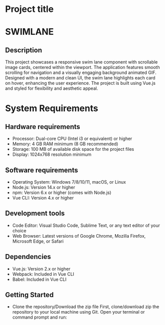 # Project title 
# SWIMLANE

## Description
This project showcases a responsive swim lane component with scrollable image cards, centered within the viewport. The application features smooth scrolling for navigation and a visually engaging background animated GIF. Designed with a modern and clean UI, the swim lane highlights each card on hover, enhancing the user experience. The project is built using Vue.js and styled for flexibility and aesthetic appeal.

# System Requirements

## Hardware requirements

* Processor: Dual-core CPU (Intel i3 or equivalent) or higher
* Memory: 4 GB RAM minimum (8 GB recommended)
* Storage: 100 MB of available disk space for the project files
* Display: 1024x768 resolution minimum

## Software requirements
* Operating System: Windows 7/8/10/11, macOS, or Linux
* Node.js: Version 14.x or higher
* npm: Version 6.x or higher (comes with Node.js)
* Vue CLI: Version 4.x or higher

## Development tools
* Code Editor: Visual Studio Code, Sublime Text, or any text editor of your choice
* Web Browser: Latest versions of Google Chrome, Mozilla Firefox, Microsoft Edge, or Safari

## Dependencies
* Vue.js: Version 2.x or higher
* Webpack: Included in Vue CLI
* Babel: Included in Vue CLI

## Getting Started

* Clone the repository/Download the zip file
  First, clone/download zip the repository to your local machine using Git. Open your terminal or command prompt and run:
  

